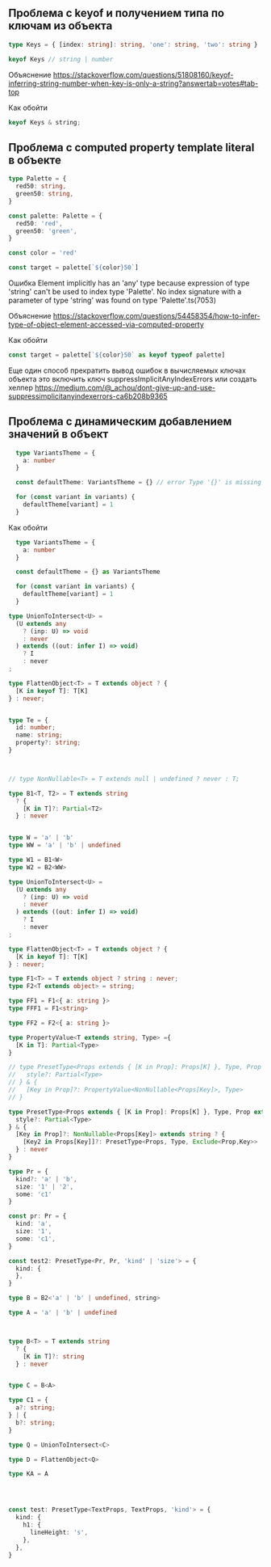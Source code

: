 ## Проблема с keyof и получением типа по ключам из объекта
```ts
type Keys = { [index: string]: string, 'one': string, 'two': string }

keyof Keys // string | number
```

Объяснение
https://stackoverflow.com/questions/51808160/keyof-inferring-string-number-when-key-is-only-a-string?answertab=votes#tab-top

Как обойти
```ts
keyof Keys & string;
```

## Проблема с computed property template literal в объекте
```ts
type Palette = {
  red50: string,
  green50: string,
}

const palette: Palette = {
  red50: 'red',
  green50: 'green', 
}

const color = 'red'

const target = palette[`${color}50`]
```

Ошибка
Element implicitly has an 'any' type because expression of type 'string' can't be used to index type 'Palette'.
No index signature with a parameter of type 'string' was found on type 'Palette'.ts(7053)

Объяснение
https://stackoverflow.com/questions/54458354/how-to-infer-type-of-object-element-accessed-via-computed-property

Как обойти
```ts
const target = palette[`${color}50` as keyof typeof palette]
```

Еще один способ прекратить вывод ошибок в вычисляемых ключах объекта это включить ключ suppressImplicitAnyIndexErrors
или создать хелпер https://medium.com/@_achou/dont-give-up-and-use-suppressimplicitanyindexerrors-ca6b208b9365

## Проблема с динамическим добавлением значений в объект
```ts
  type VariantsTheme = {
    a: number
  }

  const defaultTheme: VariantsTheme = {} // error Type '{}' is missing the following properties from type 'VariantsTheme': a  ....

  for (const variant in variants) {
    defaultTheme[variant] = 1
  }
```

Как обойти
```ts
  type VariantsTheme = {
    a: number
  }

  const defaultTheme = {} as VariantsTheme

  for (const variant in variants) {
    defaultTheme[variant] = 1
  }
```



```ts
type UnionToIntersect<U> =
  (U extends any
    ? (inp: U) => void
    : never
  ) extends ((out: infer I) => void)
    ? I
    : never
;

type FlattenObject<T> = T extends object ? {
  [K in keyof T]: T[K]
} : never;


type Te = {
  id: number;
  name: string;
  property?: string;
}



// type NonNullable<T> = T extends null | undefined ? never : T;

type B1<T, T2> = T extends string
  ? {
    [K in T]?: Partial<T2>
  } : never


type W = 'a' | 'b'
type WW = 'a' | 'b' | undefined

type W1 = B1<W>
type W2 = B2<WW>

type UnionToIntersect<U> =
  (U extends any
    ? (inp: U) => void
    : never
  ) extends ((out: infer I) => void)
    ? I
    : never
;

type FlattenObject<T> = T extends object ? {
  [K in keyof T]: T[K]
} : never;

type F1<T> = T extends object ? string : never;
type F2<T extends object> = string;

type FF1 = F1<{ a: string }>
type FFF1 = F1<string>

type FF2 = F2<{ a: string }>

type PropertyValue<T extends string, Type> ={
  [K in T]: Partial<Type>
}

// type PresetType<Props extends { [K in Prop]: Props[K] }, Type, Prop extends keyof Props> = {
//   style?: Partial<Type> 
// } & {
//   [Key in Prop]?: PropertyValue<NonNullable<Props[Key]>, Type>
// }

type PresetType<Props extends { [K in Prop]: Props[K] }, Type, Prop extends keyof Props> = {
  style?: Partial<Type> 
} & {
  [Key in Prop]?: NonNullable<Props[Key]> extends string ? {
    [Key2 in Props[Key]]?: PresetType<Props, Type, Exclude<Prop,Key>>
  } : never
}

type Pr = {
  kind?: 'a' | 'b',
  size: '1' | '2',
  some: 'c1'
}

const pr: Pr = {
  kind: 'a',
  size: '1',
  some: 'c1',
}

const test2: PresetType<Pr, Pr, 'kind' | 'size'> = {
  kind: {
  },
}

type B = B2<'a' | 'b' | undefined, string>

type A = 'a' | 'b' | undefined



type B<T> = T extends string
  ? {
    [K in T]?: string
  } : never


type C = B<A>

type C1 = {
  a?: string;
} | {
  b?: string;
}

type Q = UnionToIntersect<C>

type D = FlattenObject<Q>

type KA = A




const test: PresetType<TextProps, TextProps, 'kind'> = {
  kind: {
    h1: {
      lineHeight: 's',
    },
  },
}
```